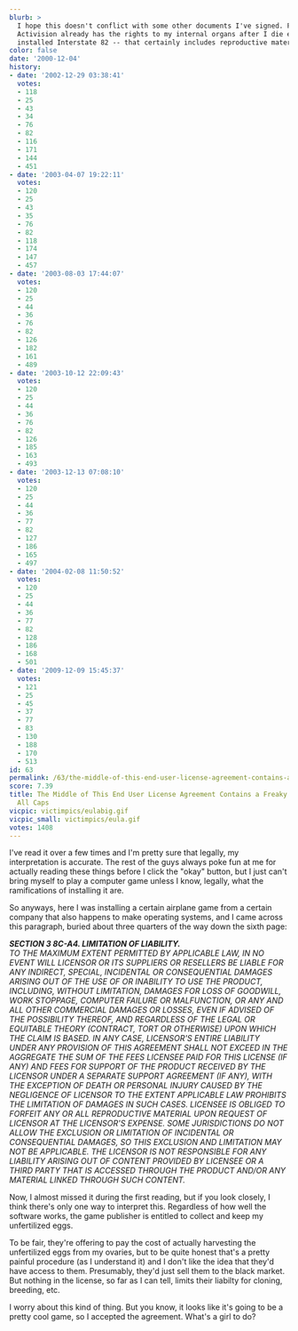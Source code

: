 ```yaml
---
blurb: >
  I hope this doesn't conflict with some other documents I've signed. For instance,
  Activision already has the rights to my internal organs after I die ever since I
  installed Interstate 82 -- that certainly includes reproductive material. Hm!
color: false
date: '2000-12-04'
history:
- date: '2002-12-29 03:38:41'
  votes:
  - 118
  - 25
  - 43
  - 34
  - 76
  - 82
  - 116
  - 171
  - 144
  - 451
- date: '2003-04-07 19:22:11'
  votes:
  - 120
  - 25
  - 43
  - 35
  - 76
  - 82
  - 118
  - 174
  - 147
  - 457
- date: '2003-08-03 17:44:07'
  votes:
  - 120
  - 25
  - 44
  - 36
  - 76
  - 82
  - 126
  - 182
  - 161
  - 489
- date: '2003-10-12 22:09:43'
  votes:
  - 120
  - 25
  - 44
  - 36
  - 76
  - 82
  - 126
  - 185
  - 163
  - 493
- date: '2003-12-13 07:08:10'
  votes:
  - 120
  - 25
  - 44
  - 36
  - 77
  - 82
  - 127
  - 186
  - 165
  - 497
- date: '2004-02-08 11:50:52'
  votes:
  - 120
  - 25
  - 44
  - 36
  - 77
  - 82
  - 128
  - 186
  - 168
  - 501
- date: '2009-12-09 15:45:37'
  votes:
  - 121
  - 25
  - 45
  - 37
  - 77
  - 83
  - 130
  - 188
  - 170
  - 513
id: 63
permalink: /63/the-middle-of-this-end-user-license-agreement-contains-a-freaky-paragraph-in-all-caps/
score: 7.39
title: The Middle of This End User License Agreement Contains a Freaky Paragraph in
  All Caps
vicpic: victimpics/eulabig.gif
vicpic_small: victimpics/eula.gif
votes: 1408
---
```


I've read it over a few times and I'm pretty sure that legally, my
interpretation is accurate. The rest of the guys always poke fun at me
for actually reading these things before I click the "okay" button, but
I just can't bring myself to play a computer game unless I know,
legally, what the ramifications of installing it are.

So anyways, here I was installing a certain airplane game from a certain
company that also happens to make operating systems, and I came across
this paragraph, buried about three quarters of the way down the sixth
page:

***SECTION 3 8C-A4. LIMITATION OF LIABILITY.**  
 TO THE MAXIMUM EXTENT PERMITTED BY APPLICABLE LAW, IN NO EVENT WILL
LICENSOR OR ITS SUPPLIERS OR RESELLERS BE LIABLE FOR ANY INDIRECT,
SPECIAL, INCIDENTAL OR CONSEQUENTIAL DAMAGES ARISING OUT OF THE USE OF
OR INABILITY TO USE THE PRODUCT, INCLUDING, WITHOUT LIMITATION, DAMAGES
FOR LOSS OF GOODWILL, WORK STOPPAGE, COMPUTER FAILURE OR MALFUNCTION, OR
ANY AND ALL OTHER COMMERCIAL DAMAGES OR LOSSES, EVEN IF ADVISED OF THE
POSSIBILITY THEREOF, AND REGARDLESS OF THE LEGAL OR EQUITABLE THEORY
(CONTRACT, TORT OR OTHERWISE) UPON WHICH THE CLAIM IS BASED. IN ANY
CASE, LICENSOR'S ENTIRE LIABILITY UNDER ANY PROVISION OF THIS AGREEMENT
SHALL NOT EXCEED IN THE AGGREGATE THE SUM OF THE FEES LICENSEE PAID FOR
THIS LICENSE (IF ANY) AND FEES FOR SUPPORT OF THE PRODUCT RECEIVED BY
THE LICENSOR UNDER A SEPARATE SUPPORT AGREEMENT (IF ANY), WITH THE
EXCEPTION OF DEATH OR PERSONAL INJURY CAUSED BY THE NEGLIGENCE OF
LICENSOR TO THE EXTENT APPLICABLE LAW PROHIBITS THE LIMITATION OF
DAMAGES IN SUCH CASES. LICENSEE IS OBLIGED TO FORFEIT ANY OR ALL
REPRODUCTIVE MATERIAL UPON REQUEST OF LICENSOR AT THE LICENSOR'S
EXPENSE. SOME JURISDICTIONS DO NOT ALLOW THE EXCLUSION OR LIMITATION OF
INCIDENTAL OR CONSEQUENTIAL DAMAGES, SO THIS EXCLUSION AND LIMITATION
MAY NOT BE APPLICABLE. THE LICENSOR IS NOT RESPONSIBLE FOR ANY LIABILITY
ARISING OUT OF CONTENT PROVIDED BY LICENSEE OR A THIRD PARTY THAT IS
ACCESSED THROUGH THE PRODUCT AND/OR ANY MATERIAL LINKED THROUGH SUCH
CONTENT.*

Now, I almost missed it during the first reading, but if you look
closely, I think there's only one way to interpret this. Regardless of
how well the software works, the game publisher is entitled to collect
and keep my unfertilized eggs.

To be fair, they're offering to pay the cost of actually harvesting the
unfertilized eggs from my ovaries, but to be quite honest that's a
pretty painful procedure (as I understand it) and I don't like the idea
that they'd have access to them. Presumably, they'd just sell them to
the black market. But nothing in the license, so far as I can tell,
limits their liabilty for cloning, breeding, etc.

I worry about this kind of thing. But you know, it looks like it's going
to be a pretty cool game, so I accepted the agreement. What's a girl to
do?